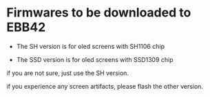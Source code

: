 # Firmwares to be downloaded to EBB42

* The SH version is for oled screens with SH1106 chip

* The SSD version is for oled screens with SSD1309 chip

if you are not sure, just use the SH version.

if you experience any screen artifacts, please flash the other version.
